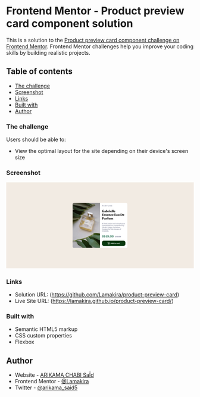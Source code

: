 # Frontend Mentor - Product preview card component solution

This is a solution to the [Product preview card component challenge on Frontend Mentor](https://www.frontendmentor.io/challenges/product-preview-card-component-GO7UmttRfa). Frontend Mentor challenges help you improve your coding skills by building realistic projects. 


## Table of contents

  - [The challenge](#the-challenge)
  - [Screenshot](#screenshot)
  - [Links](#links)
  - [Built with](#built-with)
  - [Author](#author)


### The challenge

Users should be able to:

- View the optimal layout for the site depending on their device's screen size

### Screenshot

![](Screenshot%202023-09-06%20at%2010-10-59%20Product%20Preview%20Card.png)

### Links

- Solution URL: (https://github.com/Lamakira/product-preview-card)
- Live Site URL: (https://lamakira.github.io/product-preview-card/)

### Built with

- Semantic HTML5 markup
- CSS custom properties
- Flexbox

## Author

- Website - [ARIKAMA CHABI SaÏd](https://www.your-site.com)
- Frontend Mentor - [@Lamakira](https://www.frontendmentor.io/profile/Lamakira)
- Twitter - [@arikama_said5](https://twitter.com/arikama_said5)
